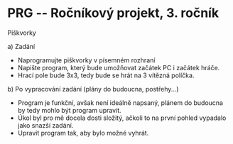 # PRG -- Ročníkový projekt, 3. ročník

Piškvorky

a) Zadání

- Naprogramujte piškvorky v písemném rozhraní
- Napište program, který bude umožňovat začátek PC i začátek hráče.
- Hrací pole bude 3x3, tedy bude se hrát na 3 vítězná políčka.

b) Po vypracování zadání (plány do budoucna, postřehy...)

- Program je funkční, avšak není ideálně napsaný, plánem do budoucna by tedy mohlo být program upravit.
- Úkol byl pro mě docela dosti složitý, ačkoli to na první pohled vypadalo jako snazší zadání.
- Upravit program tak, aby bylo možné vyhrát.

